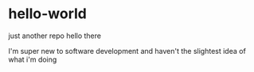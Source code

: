 # hello-world
just another repo
hello there

I'm super new to software development and haven't the slightest idea of what i'm doing
